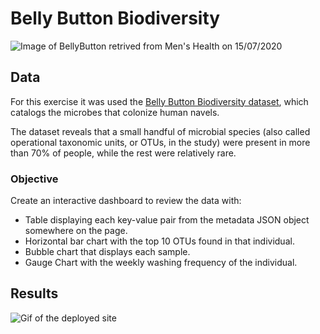 # Belly Button Biodiversity

![Image of BellyButton retrived from Men's Health on 15/07/2020](https://hips.hearstapps.com/hmg-prod.s3.amazonaws.com/images/gettyimages-957754492-1564671211.jpg)

## Data 

For this exercise it was used the [Belly Button Biodiversity dataset](http://robdunnlab.com/projects/belly-button-biodiversity/), which catalogs the microbes that colonize human navels.

The dataset reveals that a small handful of microbial species (also called operational taxonomic units, or OTUs, in the study) were present in more than 70% of people, while the rest were relatively rare.

### Objective

Create an interactive dashboard to review the data with:

* Table displaying each key-value pair from the metadata JSON object somewhere on the page.
* Horizontal bar chart with the top 10 OTUs found in that individual.
* Bubble chart that displays each sample.
* Gauge Chart with the weekly washing frequency of the individual.

## Results

![Gif of the deployed site]()